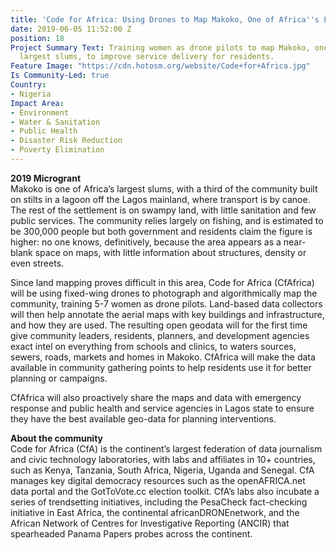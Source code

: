 ```yaml
---
title: 'Code for Africa: Using Drones to Map Makoko, One of Africa''s Largest Slums'
date: 2019-06-05 11:52:00 Z
position: 18
Project Summary Text: Training women as drone pilots to map Makoko, one of Africa's
  largest slums, to improve service delivery for residents.
Feature Image: "https://cdn.hotosm.org/website/Code+for+Africa.jpg"
Is Community-Led: true
Country:
- Nigeria
Impact Area:
- Environment
- Water & Sanitation
- Public Health
- Disaster Risk Reduction
- Poverty Elimination
---
```


**2019 Microgrant**    
Makoko is one of Africa’s largest slums, with a third of the community built on stilts in a lagoon off the Lagos mainland, where transport is by canoe. The rest of the settlement is on swampy land, with little sanitation and few public services. The community relies largely on fishing, and is estimated to be 300,000 people but both government and residents claim the figure is higher: no one knows, definitively, because the area appears as a near-blank space on maps, with little information about structures, density or even streets. 

Since land mapping proves difficult in this area, Code for Africa (CfAfrica) will be using fixed-wing drones to photograph and algorithmically map the community, training 5-7 women as drone pilots. Land-based data collectors will then help annotate the aerial maps with key buildings and infrastructure, and how they are used. The resulting open geodata will for the first time give community leaders, residents, planners, and development agencies exact intel on everything from schools and clinics, to waters sources, sewers, roads, markets and homes in Makoko.  CfAfrica will make the data available in community gathering points to help residents use it for better planning or campaigns. 

CfAfrica will also proactively share the maps and data with emergency response and public health and service agencies in Lagos state to ensure they have the best available geo-data for planning interventions.

**About the community**    
Code for Africa (CfA) is the continent’s largest federation of data journalism and civic technology laboratories, with labs and affiliates in 10+ countries, such as Kenya, Tanzania, South Africa, Nigeria, Uganda and Senegal. CfA manages key digital democracy resources such as the openAFRICA.net data portal and the GotToVote.cc election toolkit. CfA’s labs also incubate a series of trendsetting initiatives, including the PesaCheck fact-checking initiative in East Africa, the continental africanDRONEnetwork, and the African Network of Centres for Investigative Reporting (ANCIR) that spearheaded Panama Papers probes across the continent.
